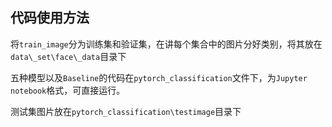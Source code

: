 ## 代码使用方法

将`train_image`分为训练集和验证集，在讲每个集合中的图片分好类别，将其放在`data\_set\face\_data`目录下

五种模型以及`Baseline`的代码在`pytorch_classification`文件下，为`Jupyter notebook`格式，可直接运行。

测试集图片放在`pytorch_classification\testimage`目录下



